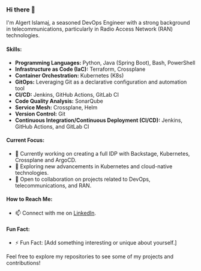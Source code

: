### Hi there 👋

I'm Algert Islamaj, a seasoned DevOps Engineer with a strong background in telecommunications, particularly in Radio Access Network (RAN) technologies.

#### Skills:

- **Programming Languages:** Python, Java (Spring Boot), Bash, PowerShell
- **Infrastructure as Code (IaC):** Terraform, Crossplane
- **Container Orchestration:** Kubernetes (K8s)
- **GitOps:** Leveraging Git as a declarative configuration and automation tool
- **CI/CD:** Jenkins, GitHub Actions, GitLab CI
- **Code Quality Analysis:** SonarQube
- **Service Mesh:** Crossplane, Helm
- **Version Control:** Git
- **Continuous Integration/Continuous Deployment (CI/CD):** Jenkins, GitHub Actions, and GitLab CI

#### Current Focus:

- 🔭 Currently working on creating a full IDP with Backstage, Kubernetes, Crossplane and ArgoCD.
- 🌱 Exploring new advancements in Kubernetes and cloud-native technologies.
- 👯 Open to collaboration on projects related to DevOps, telecommunications, and RAN.

#### How to Reach Me:

- 📫 Connect with me on [LinkedIn](https://www.linkedin.com/in/algert-islamaj/).

#### Fun Fact:

- ⚡ Fun Fact: [Add something interesting or unique about yourself.]

Feel free to explore my repositories to see some of my projects and contributions!

<!--
**algertislamaj/algertislamaj** is a ✨ _special_ ✨ repository because its `README.md` (this file) appears on your GitHub profile.
-->
